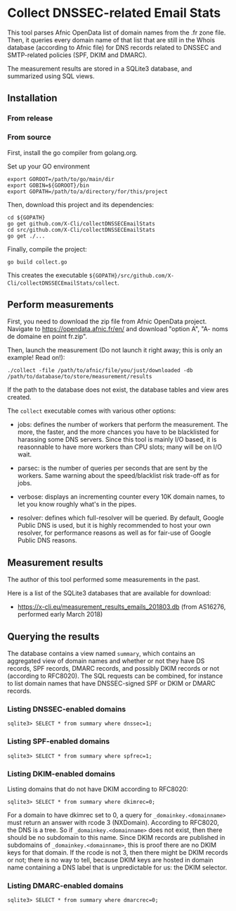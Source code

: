 # Collect DNSSEC-related Email Stats

This tool parses Afnic OpenData list of domain names from the .fr zone file.
Then, it queries every domain name of that list that are still in the Whois
database (according to Afnic file) for DNS records related to DNSSEC and
SMTP-related policies (SPF, DKIM and DMARC).

The measurement results are stored in a SQLite3 database, and summarized using
SQL views.

## Installation

### From release

### From source

First, install the go compiler from golang.org.

Set up your GO environment

```
export GOROOT=/path/to/go/main/dir
export GOBIN=${GOROOT}/bin
export GOPATH=/path/to/a/directory/for/this/project
```

Then, download this project and its dependencies:

```
cd ${GOPATH}
go get github.com/X-Cli/collectDNSSECEmailStats
cd src/github.com/X-Cli/collectDNSSECEmailStats
go get ./...
```

Finally, compile the project:
```
go build collect.go
```

This creates the executable `${GOPATH}/src/github.com/X-Cli/collectDNSSECEmailStats/collect`.

## Perform measurements

First, you need to download the zip file from Afnic OpenData project. Navigate
to https://opendata.afnic.fr/en/ and download "option A", "A- noms de domaine
en point fr.zip".

Then, launch the measurement (Do not launch it right away; this is only an
example! Read on!):

```
./collect -file /path/to/afnic/file/you/just/downloaded -db /path/to/database/to/store/measurement/results
```

If the path to the database does not exist, the database tables and view ares
created.

The `collect` executable comes with various other options:

 - jobs: defines the number of workers that perform the measurement. The more,
   the faster, and the more chances you have to be blacklisted for harassing
some DNS servers. Since this tool is mainly I/O based, it is reasonnable to
have more workers than CPU slots; many will be on I/O wait.

 - parsec: is the number of queries per seconds that are sent by the workers.
   Same warning about the speed/blacklist risk trade-off as for jobs.

 - verbose: displays an incrementing counter every 10K domain names, to let you
   know roughly what's in the pipes.

 - resolver: defines which full-resolver will be queried. By default, Google
   Public DNS is used, but it is highly recommended to host your own resolver,
for performance reasons as well as for fair-use of Google Public DNS reasons.

## Measurement results

The author of this tool performed some measurements in the past.

Here is a list of the SQLite3 databases that are available for download:
- https://x-cli.eu/measurement_results_emails_201803.db (from AS16276, performed early March 2018)

## Querying the results

The database contains a view named `summary`, which contains an aggregated view
of domain names and whether or not they have DS records, SPF records, DMARC
records, and possibly DKIM records or not (according to RFC8020).  The SQL
requests can be combined, for instance to list domain names that have
DNSSEC-signed SPF or DKIM or DMARC records.

### Listing DNSSEC-enabled domains

```
sqlite3> SELECT * from summary where dnssec=1;
```

### Listing SPF-enabled domains

```
sqlite3> SELECT * from summary where spfrec=1;
```

### Listing DKIM-enabled domains

Listing domains that do not have DKIM according to RFC8020:

```
sqlite3> SELECT * from summary where dkimrec=0;
```

For a domain to have dkimrec set to 0, a query for `_domainkey.<domainname>`
must return an answer with rcode 3 (NXDomain). According to RFC8020, the DNS is
a tree. So if `_domainkey.<domainname>` does not exist, then there should be no
subdomain to this name. Since DKIM records are published in subdomains of
`_domainkey.<domainname>`, this is proof there are no DKIM keys for that
domain. If the rcode is not 3, then there might be DKIM records or not; there
is no way to tell, because DKIM keys are hosted in domain name containing a DNS
label that is unpredictable for us: the DKIM selector.

### Listing DMARC-enabled domains

```
sqlite3> SELECT * from summary where dmarcrec=0;
```



